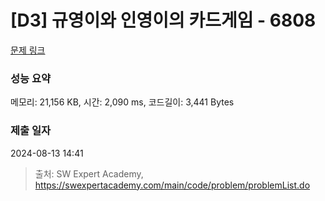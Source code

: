 # [D3] 규영이와 인영이의 카드게임 - 6808 

[문제 링크](https://swexpertacademy.com/main/code/problem/problemDetail.do?contestProbId=AWgv9va6HnkDFAW0) 

### 성능 요약

메모리: 21,156 KB, 시간: 2,090 ms, 코드길이: 3,441 Bytes

### 제출 일자

2024-08-13 14:41



> 출처: SW Expert Academy, https://swexpertacademy.com/main/code/problem/problemList.do